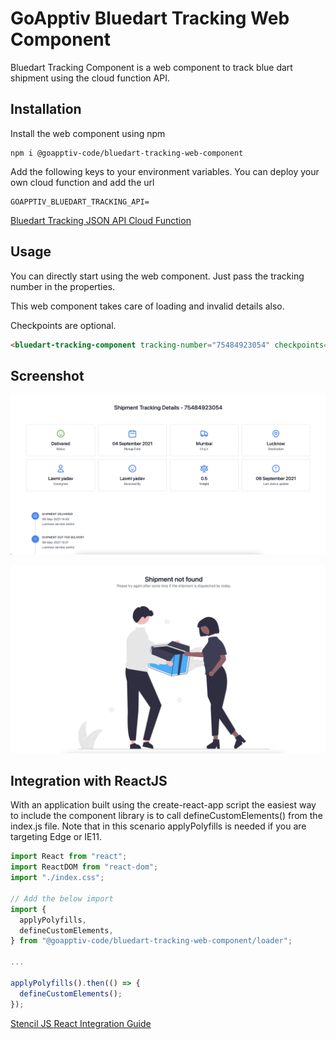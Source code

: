 # GoApptiv Bluedart Tracking Web Component

Bluedart Tracking Component is a web component to track blue dart shipment using the cloud function API.

## Installation

Install the web component using npm

```npm
npm i @goapptiv-code/bluedart-tracking-web-component
```

Add the following keys to your environment variables. You can deploy your own cloud function and add the url

```env
GOAPPTIV_BLUEDART_TRACKING_API=
```

[Bluedart Tracking JSON API Cloud Function](https://github.com/sagarv1997/bluedart-tracking-json-api-nodejs-cf)

## Usage

You can directly start using the web component. Just pass the tracking number in the properties.

This web component takes care of loading and invalid details also.

Checkpoints are optional.

```html
<bluedart-tracking-component tracking-number="75484923054" checkpoints="true" />
```

## Screenshot

![Screenshot](screens/success.png)

![Screenshot](screens/error.png)

## Integration with ReactJS

With an application built using the create-react-app script the easiest way to include the component library is to call defineCustomElements() from the index.js file. Note that in this scenario applyPolyfills is needed if you are targeting Edge or IE11.

```js
import React from "react";
import ReactDOM from "react-dom";
import "./index.css";

// Add the below import
import {
  applyPolyfills,
  defineCustomElements,
} from "@goapptiv-code/bluedart-tracking-web-component/loader";

...

applyPolyfills().then(() => {
  defineCustomElements();
});

```

[Stencil JS React Integration Guide](https://stenciljs.com/docs/react)
